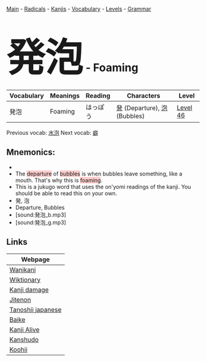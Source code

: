 <style> bigfont {font-size: 100px}</style>
[Main](../README.md) -
[Radicals](../radicals.md) -
[Kanjis](../kanjis.md) -
[Vocabulary](../vocabulary.md) -
[Levels](../levels.md) -
[Grammar](../grammar.md)
# <bigfont> 発泡</bigfont> - Foaming 

| Vocabulary | Meanings | Reading | Characters | Level |
| --- | --- | --- | --- | --- |
| 発泡 | Foaming | はっぽう |  [発](../kanjis/発.md) (Departure), [泡](../kanjis/泡.md) (Bubbles) | [Level 46](../levels/wk_level46.md) |

Previous vocab: [水泡](水泡.md) Next vocab: [癖](癖.md) 

## Mnemonics:

* 
* The <span style="background-color:#ffcccb"> departure</span> of <span style="background-color:#ffcccb"> bubbles</span> is when bubbles leave something, like a mouth. That's why this is <span style="background-color:#ffcccb"> foaming</span>.
* This is a jukugo word that uses the on'yomi readings of the kanji. You should be able to read this on your own.
* 発, 泡
* Departure, Bubbles
* [sound:発泡_b.mp3]
* [sound:発泡_g.mp3]


## Links 

| Webpage |
| --- |
| [Wanikani          ](https://www.wanikani.com/kanji/発泡) |
| [Wiktionary        ](https://en.wiktionary.org/wiki/発泡) |
| [Kanji damage      ](http://www.kanjidamage.com/kanji/search?utf8=✓&q=発泡) |
| [Jitenon           ](https://jitenon.com/kanji/発泡) |
| [Tanoshii japanese ](https://www.tanoshiijapanese.com/dictionary/kanji.cfm?k=発泡) |
| [Baike             ](https://baike.baidu.com/item/発泡) |
| [Kanji Alive       ](https://app.kanjialive.com/発泡) |
| [Kanshudo          ](https://www.kanshudo.com/searchmn?q=発泡) |
| [Koohii            ](https://kanji.koohii.com/study/kanji/発泡) |
